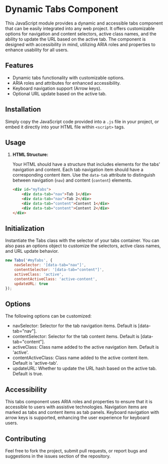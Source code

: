 # Dynamic Tabs Component

This JavaScript module provides a dynamic and accessible tabs component that can be easily integrated into any web project. It offers customizable options for navigation and content selectors, active class names, and the ability to update the URL based on the active tab. The component is designed with accessibility in mind, utilizing ARIA roles and properties to enhance usability for all users.

## Features

- Dynamic tabs functionality with customizable options.
- ARIA roles and attributes for enhanced accessibility.
- Keyboard navigation support (Arrow keys).
- Optional URL update based on the active tab.

## Installation

Simply copy the JavaScript code provided into a `.js` file in your project, or embed it directly into your HTML file within `<script>` tags.

## Usage

1. **HTML Structure:** 
   
   Your HTML should have a structure that includes elements for the tabs' navigation and content. Each tab navigation item should have a corresponding content item. Use the `data-tab` attribute to distinguish between navigation (`nav`) and content (`content`) elements.

   ```html
   <div id="myTabs">
       <div data-tab="nav">Tab 1</div>
       <div data-tab="nav">Tab 2</div>
       <div data-tab="content">Content 1</div>
       <div data-tab="content">Content 2</div>
   </div>
   ```

## Initialization

Instantiate the Tabs class with the selector of your tabs container. You can also pass an options object to customize the selectors, active class names, and URL update behavior.

   ```js
   new Tabs('#myTabs', {
       navSelector: '[data-tab="nav"]',
       contentSelector: '[data-tab="content"]',
       activeClass: 'active',
       contentActiveClass: 'active-content',
       updateURL: true
   });
   ```

## Options

The following options can be customized:

- navSelector: Selector for the tab navigation items. Default is [data-tab="nav"].
- contentSelector: Selector for the tab content items. Default is [data-tab="content"].
- activeClass: Class name added to the active navigation item. Default is 'active'.
- contentActiveClass: Class name added to the active content item. Default is 'active-tab'.
- updateURL: Whether to update the URL hash based on the active tab. Default is true.

## Accessibility

This tabs component uses ARIA roles and properties to ensure that it is accessible to users with assistive technologies. Navigation items are marked as tabs and content items as tab panels. Keyboard navigation with arrow keys is supported, enhancing the user experience for keyboard users.

## Contributing

Feel free to fork the project, submit pull requests, or report bugs and suggestions in the issues section of the repository.